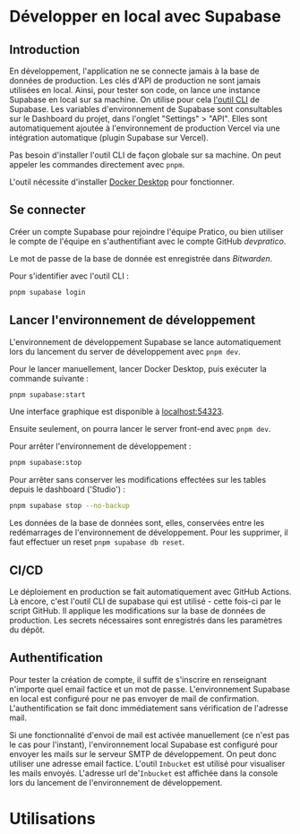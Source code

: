 # Développer en local avec Supabase

## Introduction

En développement, l'application ne se connecte jamais à la base de données de production. Les clés d'API de production ne sont jamais utilisées en local. Ainsi, pour tester son code, on lance une instance Supabase en local sur sa machine. On utilise pour cela [l'outil CLI](https://github.com/supabase/cli) de Supabase.
Les variables d'environnement de Supabase sont consultables sur le Dashboard du projet, dans l'onglet "Settings" > "API".
Elles sont automatiquement ajoutée à l'environnement de production Vercel via une intégration automatique (plugin Supabase sur Vercel).

Pas besoin d'installer l'outil CLI de façon globale sur sa machine. On peut appeler les commandes directement avec `pnpm`.

L'outil nécessite d'installer [Docker Desktop](https://docs.docker.com/desktop/) pour fonctionner.


## Se connecter

Créer un compte Supabase pour rejoindre l'équipe Pratico, ou bien utiliser le compte de l'équipe en s'authentifiant avec le compte GitHub *devpratico*.

Le mot de passe de la base de donnée est enregistrée dans *Bitwarden*.

Pour s'identifier avec l'outil CLI :
```bash
pnpm supabase login
```


## Lancer l'environnement de développement

L'environnement de développement Supabase se lance automatiquement lors du lancement du server de développement avec `pnpm dev`.

Pour le lancer manuellement, lancer Docker Desktop, puis exécuter la commande suivante :
```bash
pnpm supabase:start
```
Une interface graphique est disponible à [localhost:54323](http://localhost:54323).

Ensuite seulement, on pourra lancer le server front-end avec `pnpm dev`.

Pour arrêter l'environnement de développement :
```bash
pnpm supabase:stop
```
Pour arrêter sans conserver les modifications effectées sur les tables depuis le dashboard ('Studio') :
```bash
pnpm supabase stop --no-backup
```

Les données de la base de données sont, elles, conservées entre les redémarrages de l'environnement de développement. Pour les supprimer, il faut effectuer un reset `pnpm supabase db reset`.


## CI/CD

Le déploiement en production se fait automatiquement avec GitHub Actions. Là encore, c'est l'outil CLI de supabase qui est utilisé - cette fois-ci par le script GitHub. Il applique les modifications sur la base de données de production. Les secrets nécessaires sont enregistrés dans les paramètres du dépôt.


## Authentification

Pour tester la création de compte, il suffit de s'inscrire en renseignant n'importe quel email factice et un mot de passe. L'environnement Supabase en local est configuré pour ne pas envoyer de mail de confirmation. L'authentification se fait donc immédiatement sans vérification de l'adresse mail.

Si une fonctionnalité d'envoi de mail est activée manuellement (ce n'est pas le cas pour l'instant), l'environnement local Supabase est configuré pour envoyer les mails sur le serveur SMTP de développement. On peut donc utiliser une adresse email factice. L'outil `Inbucket` est utilisé pour visualiser les mails envoyés. L'adresse url de'`Inbucket` est affichée dans la console lors du lancement de l'environnement de développement.


# Utilisations

